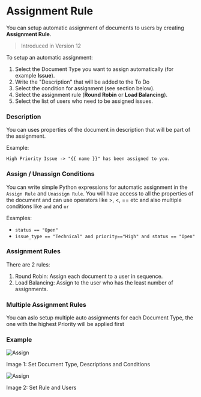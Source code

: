 <!-- add-breadcrumbs -->

# Assignment Rule

You can setup automatic assignment of documents to users by creating **Assignment Rule**.

> Introduced in Version 12

To setup an automatic assignment:

1. Select the Document Type you want to assign automatically (for example **Issue**).
1. Write the "Description" that will be added to the To Do
1. Select the condition for assignment (see section below).
1. Select the assignment rule (**Round Robin** or **Load Balancing**).
1. Select the list of users who need to be assigned issues.

### Description

You can uses properties of the document in description that will be part of the assignment.

Example:

    High Priority Issue -> "{{ name }}" has been assigned to you.

### Assign / Unassign Conditions

You can write simple Python expressions for automatic assignment in the `Assign Rule` and `Unassign Rule`. You will have access to all the properties of the document and can use operators like >, <, == etc and also multiple conditions like `and` and `or`

Examples:

- `status == "Open"`
- `issue_type == "Technical" and priority=="High" and status == "Open"`

### Assignment Rules

There are 2 rules:

1. Round Robin: Assign each document to a user in sequence.
2. Load Balancing: Assign to the user who has the least number of assignments.

### Multiple Assignment Rules

You can aslo setup multiple auto assignments for each Document Type, the one with the highest Priority will be applied first

### Example

<img class="screenshot" alt="Assign" src="{{docs_base_url}}/assets/img/setup/automation/auto-assign-1.png">

Image 1: Set Document Type, Descriptions and Conditions

<img class="screenshot" alt="Assign" src="{{docs_base_url}}/assets/img/setup/automation/auto-assign-2.png">

Image 2: Set Rule and Users
